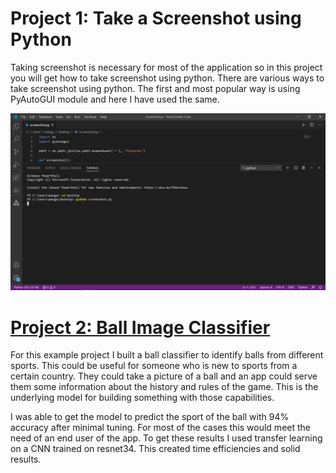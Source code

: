 
# Project 1: Take a Screenshot using Python

Taking screenshot is necessary for most of the application so in this project you will get how to take screenshot using python.
There are various ways to take screenshot using python. The first and most popular way is using PyAutoGUI module and here I have used the same.

![random name](/Images/screenshot_new.png)


# [Project 2: Ball Image Classifier](https://toppact.co.in)

For this example project I built a ball classifier to identify balls from different sports. This could be useful for someone who is new to sports from a certain country. They could take a picture of a ball and an app could serve them some information about the history and rules of the game. This is the underlying model for building something with those capabilities.

I was able to get the model to predict the sport of the ball with 94% accuracy after minimal tuning. For most of the cases this would meet the need of an end user of the app. To get these results I used transfer learning on a CNN trained on resnet34. This created time efficiencies and solid results.

